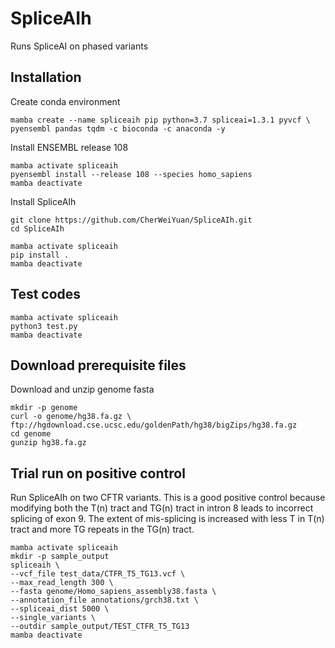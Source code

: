 # SpliceAIh
Runs SpliceAI on phased variants

## Installation

Create conda environment
```
mamba create --name spliceaih pip python=3.7 spliceai=1.3.1 pyvcf \
pyensembl pandas tqdm -c bioconda -c anaconda -y
```

Install ENSEMBL release 108
```
mamba activate spliceaih
pyensembl install --release 108 --species homo_sapiens
mamba deactivate
```

Install SpliceAIh
```
git clone https://github.com/CherWeiYuan/SpliceAIh.git
cd SpliceAIh

mamba activate spliceaih
pip install .
mamba deactivate
```

## Test codes
```
mamba activate spliceaih
python3 test.py
mamba deactivate
```


## Download prerequisite files
Download and unzip genome fasta
```
mkdir -p genome
curl -o genome/hg38.fa.gz \
ftp://hgdownload.cse.ucsc.edu/goldenPath/hg38/bigZips/hg38.fa.gz
cd genome
gunzip hg38.fa.gz
```


## Trial run on positive control
Run SpliceAIh on two CFTR variants. This is a good positive control because modifying both the T(n) tract and TG(n) tract in intron 8 leads to incorrect splicing of exon 9. The extent of mis-splicing is increased with less T in T(n) tract and more TG repeats in the TG(n) tract.
```
mamba activate spliceaih
mkdir -p sample_output
spliceaih \
--vcf_file test_data/CTFR_T5_TG13.vcf \
--max_read_length 300 \
--fasta genome/Homo_sapiens_assembly38.fasta \
--annotation_file annotations/grch38.txt \
--spliceai_dist 5000 \
--single_variants \
--outdir sample_output/TEST_CTFR_T5_TG13
mamba deactivate
```
